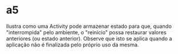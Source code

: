 a5
==

Ilustra como uma Activity pode armazenar estado para que, quando 
"interrompida" pelo ambiente, o "reinício" possa restaurar valores 
anteriores (ou estado anterior). Observe que isto se aplica quando a
aplicação não é finalizada pelo próprio uso da mesma.
